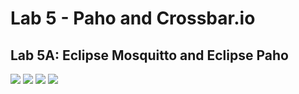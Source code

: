 # Lab 5 - Paho and Crossbar.io

## Lab 5A: Eclipse Mosquitto and Eclipse Paho
![](https://github.com/elizabeth674/EE322/assets/71655045/e150bc4a-200a-4ada-8254-3baf84d93e4b)
![](https://github.com/elizabeth674/EE322/assets/71655045/2fddc40f-5b93-48b5-9ce7-e7b9986d5168)
![](https://github.com/elizabeth674/EE322/assets/71655045/e66acdaf-1e4a-46e3-9385-192248d8c1ce)
![](https://github.com/elizabeth674/EE322/assets/71655045/859b846b-3b9a-47f4-a9e0-17094464d200)
